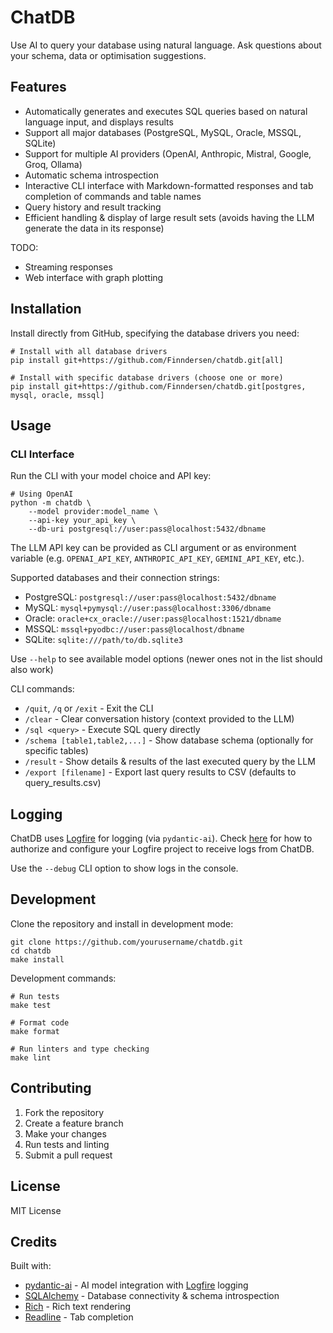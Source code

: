 # ChatDB

Use AI to query your database using natural language. Ask questions about your schema, data or optimisation suggestions.

## Features

- Automatically generates and executes SQL queries based on natural language input, and displays results
- Support all major databases (PostgreSQL, MySQL, Oracle, MSSQL, SQLite)
- Support for multiple AI providers (OpenAI, Anthropic, Mistral, Google, Groq, Ollama)
- Automatic schema introspection
- Interactive CLI interface with Markdown-formatted responses and tab completion of commands and table names
- Query history and result tracking
- Efficient handling & display of large result sets (avoids having the LLM generate the data in its response)

TODO:
- Streaming responses
- Web interface with graph plotting


## Installation

Install directly from GitHub, specifying the database drivers you need:

```
# Install with all database drivers
pip install git+https://github.com/Finndersen/chatdb.git[all]

# Install with specific database drivers (choose one or more)
pip install git+https://github.com/Finndersen/chatdb.git[postgres, mysql, oracle, mssql]
```


## Usage

### CLI Interface

Run the CLI with your model choice and API key:

```
# Using OpenAI
python -m chatdb \
    --model provider:model_name \
    --api-key your_api_key \
    --db-uri postgresql://user:pass@localhost:5432/dbname
```

The LLM API key can be provided as CLI argument or as environment variable (e.g. `OPENAI_API_KEY`, `ANTHROPIC_API_KEY`, `GEMINI_API_KEY`, etc.).

Supported databases and their connection strings:
- PostgreSQL: `postgresql://user:pass@localhost:5432/dbname`
- MySQL: `mysql+pymysql://user:pass@localhost:3306/dbname`
- Oracle: `oracle+cx_oracle://user:pass@localhost:1521/dbname`
- MSSQL: `mssql+pyodbc://user:pass@localhost/dbname`
- SQLite: `sqlite:///path/to/db.sqlite3`

Use `--help` to see available model options (newer ones not in the list should also work)

CLI commands:
- `/quit`, `/q` or `/exit` - Exit the CLI
- `/clear` - Clear conversation history (context provided to the LLM)
- `/sql <query>` - Execute SQL query directly
- `/schema [table1,table2,...]` - Show database schema (optionally for specific tables)
- `/result` - Show details & results of the last executed query by the LLM
- `/export [filename]` - Export last query results to CSV (defaults to query_results.csv)

## Logging

ChatDB uses [Logfire](https://github.com/logfire-sh/logfire) for logging (via `pydantic-ai`). 
Check [here](https://logfire.pydantic.dev/docs/#logfire) for how to authorize and configure your Logfire project to receive logs from ChatDB.

Use the `--debug` CLI option to show logs in the console.

## Development

Clone the repository and install in development mode:

```
git clone https://github.com/yourusername/chatdb.git
cd chatdb
make install
```

Development commands:

```
# Run tests
make test

# Format code
make format

# Run linters and type checking
make lint
```

## Contributing

1. Fork the repository
2. Create a feature branch
3. Make your changes
4. Run tests and linting
5. Submit a pull request

## License

MIT License

## Credits

Built with:
- [pydantic-ai](https://github.com/jxnl/pydantic-ai) - AI model integration with [Logfire](https://github.com/logfire-sh/logfire) logging
- [SQLAlchemy](https://www.sqlalchemy.org/) - Database connectivity & schema introspection
- [Rich](https://github.com/Textualize/rich) - Rich text rendering
- [Readline](https://docs.python.org/3/library/readline.html) - Tab completion
